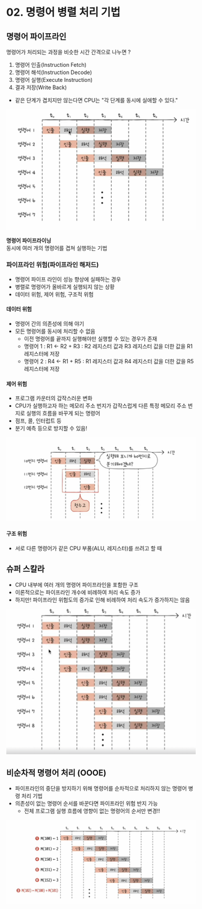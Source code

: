 # 02. 명령어 병렬 처리 기법
## 명령어 파이프라인
명령어가 처리되는 과정을 비슷한 시간 간격으로 나누면 ?  
1. 명령어 인출(Instruction Fetch)
2. 명령어 해석(Instruction Decode)
3. 명령어 실행(Execute Instruction)
4. 결과 저장(Write Back)

- 같은 단계가 겹치지만 않는다면 CPU는 "각 단계를 동시에 실애할 수 있다."

![img_3.png](imgs/img_3.png)

**명령어 파이프라이닝**  
동시에 여러 개의 명령어를 겹쳐 실행하는 기법


### 파이프라인 위험(파이프라인 해저드)  
- 명령어 파이프 라인이 성능 향상에 실패하는 경우
- 병렬로 명령어가 올바르게 실행되지 않는 상황
- 데이터 위험, 제어 위험, 구조적 위험

#### 데이터 위험
- 명령어 간의 의존성에 의해 야기
- 모든 명령어를 동시에 처리할 수 없음
  - 이전 명령어를 끝까지 실행해야만 실행할 수 있는 경우가 존재
  - 명령어 1 : R1 <- R2 + R3 : R2 레지스터 값과 R3 레지스터 값을 더한 값을 R1 레지스터에 저장
  - 명령어 2 : R4 <- R1 + R5 : R1 레지스터 값과 R4 레지스터 값을 더한 값을 R5 레지스터에 저장

#### 제어 위험
- 프로그램 카운터의 갑작스러운 변화
- CPU가 실행하고자 하는 메모리 주소 번지가 갑작스럽게 다른 특정 메모리 주소 번지로 실행의 흐름을 바꾸게 되는 명령어
- 점프, 콜, 인터럽트 등 
- 분기 예측 등으로 방지할 수 있음!

![img_4.png](imgs/img_4.png)

#### 구조 위험
- 서로 다른 명령어가 같은 CPU 부품(ALU, 레지스터)를 쓰려고 할 때

## 슈퍼 스칼라
- CPU 내부에 여러 개의 명령어 파이프라인을 포함한 구조
- 이론적으로는 파이프라인 개수에 비례하여 처리 속도 증가
- 하지만! 파이프라인 위험도의 증가로 인해 비례하여 처리 속도가 증가하지는 않음

![img_5.png](imgs/img_5.png)

## 비순차적 명령어 처리 (OOOE)
- 파이프라인의 중단을 방지하기 위해 명령어를 순차적으로 처리하지 않는 명령어 병령 처리 기법
- 의존성이 없는 명령어 순서를 바꾼다면 파이프라인 위험 반지 가능
  - 전체 프로그램 실행 흐름에 영향이 없는 명령어의 순서만 변경!!

![img_6.png](imgs/img_6.png)